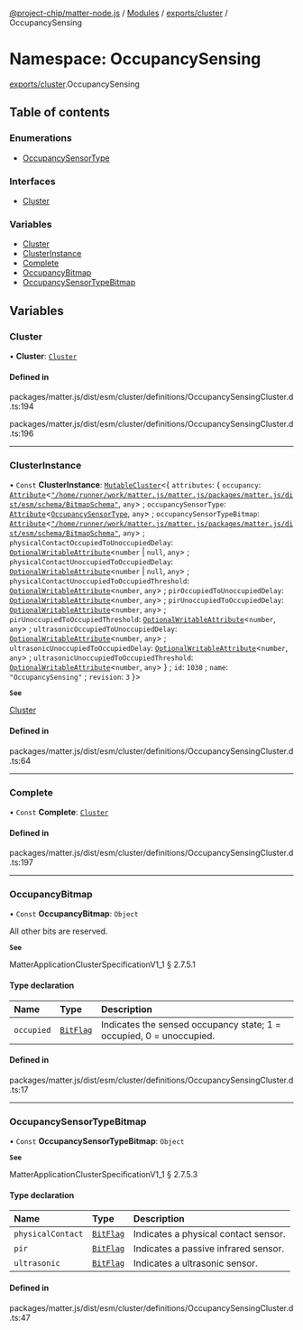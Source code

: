 [@project-chip/matter-node.js](../README.md) / [Modules](../modules.md) / [exports/cluster](exports_cluster.md) / OccupancySensing

# Namespace: OccupancySensing

[exports/cluster](exports_cluster.md).OccupancySensing

## Table of contents

### Enumerations

- [OccupancySensorType](../enums/exports_cluster.OccupancySensing.OccupancySensorType.md)

### Interfaces

- [Cluster](../interfaces/exports_cluster.OccupancySensing.Cluster.md)

### Variables

- [Cluster](exports_cluster.OccupancySensing.md#cluster)
- [ClusterInstance](exports_cluster.OccupancySensing.md#clusterinstance)
- [Complete](exports_cluster.OccupancySensing.md#complete)
- [OccupancyBitmap](exports_cluster.OccupancySensing.md#occupancybitmap)
- [OccupancySensorTypeBitmap](exports_cluster.OccupancySensing.md#occupancysensortypebitmap)

## Variables

### Cluster

• **Cluster**: [`Cluster`](../interfaces/exports_cluster.OccupancySensing.Cluster.md)

#### Defined in

packages/matter.js/dist/esm/cluster/definitions/OccupancySensingCluster.d.ts:194

packages/matter.js/dist/esm/cluster/definitions/OccupancySensingCluster.d.ts:196

___

### ClusterInstance

• `Const` **ClusterInstance**: [`MutableCluster`](../interfaces/exports_cluster.MutableCluster-1.md)\<\{ `attributes`: \{ `occupancy`: [`Attribute`](../interfaces/exports_cluster.Attribute.md)\<[`"/home/runner/work/matter.js/matter.js/packages/matter.js/dist/esm/schema/BitmapSchema"`](exports_schema._internal_.__home_runner_work_matter_js_matter_js_packages_matter_js_dist_esm_schema_BitmapSchema_.md), `any`\> ; `occupancySensorType`: [`Attribute`](../interfaces/exports_cluster.Attribute.md)\<[`OccupancySensorType`](../enums/exports_cluster.OccupancySensing.OccupancySensorType.md), `any`\> ; `occupancySensorTypeBitmap`: [`Attribute`](../interfaces/exports_cluster.Attribute.md)\<[`"/home/runner/work/matter.js/matter.js/packages/matter.js/dist/esm/schema/BitmapSchema"`](exports_schema._internal_.__home_runner_work_matter_js_matter_js_packages_matter_js_dist_esm_schema_BitmapSchema_.md), `any`\> ; `physicalContactOccupiedToUnoccupiedDelay`: [`OptionalWritableAttribute`](../interfaces/exports_cluster.OptionalWritableAttribute.md)\<`number` \| ``null``, `any`\> ; `physicalContactUnoccupiedToOccupiedDelay`: [`OptionalWritableAttribute`](../interfaces/exports_cluster.OptionalWritableAttribute.md)\<`number` \| ``null``, `any`\> ; `physicalContactUnoccupiedToOccupiedThreshold`: [`OptionalWritableAttribute`](../interfaces/exports_cluster.OptionalWritableAttribute.md)\<`number`, `any`\> ; `pirOccupiedToUnoccupiedDelay`: [`OptionalWritableAttribute`](../interfaces/exports_cluster.OptionalWritableAttribute.md)\<`number`, `any`\> ; `pirUnoccupiedToOccupiedDelay`: [`OptionalWritableAttribute`](../interfaces/exports_cluster.OptionalWritableAttribute.md)\<`number`, `any`\> ; `pirUnoccupiedToOccupiedThreshold`: [`OptionalWritableAttribute`](../interfaces/exports_cluster.OptionalWritableAttribute.md)\<`number`, `any`\> ; `ultrasonicOccupiedToUnoccupiedDelay`: [`OptionalWritableAttribute`](../interfaces/exports_cluster.OptionalWritableAttribute.md)\<`number`, `any`\> ; `ultrasonicUnoccupiedToOccupiedDelay`: [`OptionalWritableAttribute`](../interfaces/exports_cluster.OptionalWritableAttribute.md)\<`number`, `any`\> ; `ultrasonicUnoccupiedToOccupiedThreshold`: [`OptionalWritableAttribute`](../interfaces/exports_cluster.OptionalWritableAttribute.md)\<`number`, `any`\>  } ; `id`: ``1030`` ; `name`: ``"OccupancySensing"`` ; `revision`: ``3``  }\>

**`See`**

[Cluster](exports_cluster.OccupancySensing.md#cluster)

#### Defined in

packages/matter.js/dist/esm/cluster/definitions/OccupancySensingCluster.d.ts:64

___

### Complete

• `Const` **Complete**: [`Cluster`](../interfaces/exports_cluster.OccupancySensing.Cluster.md)

#### Defined in

packages/matter.js/dist/esm/cluster/definitions/OccupancySensingCluster.d.ts:197

___

### OccupancyBitmap

• `Const` **OccupancyBitmap**: `Object`

All other bits are reserved.

**`See`**

MatterApplicationClusterSpecificationV1_1 § 2.7.5.1

#### Type declaration

| Name | Type | Description |
| :------ | :------ | :------ |
| `occupied` | [`BitFlag`](exports_schema.md#bitflag) | Indicates the sensed occupancy state; 1 = occupied, 0 = unoccupied. |

#### Defined in

packages/matter.js/dist/esm/cluster/definitions/OccupancySensingCluster.d.ts:17

___

### OccupancySensorTypeBitmap

• `Const` **OccupancySensorTypeBitmap**: `Object`

**`See`**

MatterApplicationClusterSpecificationV1_1 § 2.7.5.3

#### Type declaration

| Name | Type | Description |
| :------ | :------ | :------ |
| `physicalContact` | [`BitFlag`](exports_schema.md#bitflag) | Indicates a physical contact sensor. |
| `pir` | [`BitFlag`](exports_schema.md#bitflag) | Indicates a passive infrared sensor. |
| `ultrasonic` | [`BitFlag`](exports_schema.md#bitflag) | Indicates a ultrasonic sensor. |

#### Defined in

packages/matter.js/dist/esm/cluster/definitions/OccupancySensingCluster.d.ts:47
